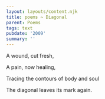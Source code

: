 ```yaml
---
layout: layouts/content.njk
title: poems ~ Diagonal
parent: Poems
tags: text
pubdate: '2009'
summary: ''
---
```


A wound, cut fresh,

A pain, now healing,

Tracing the contours of body and soul

The diagonal leaves its mark again.
